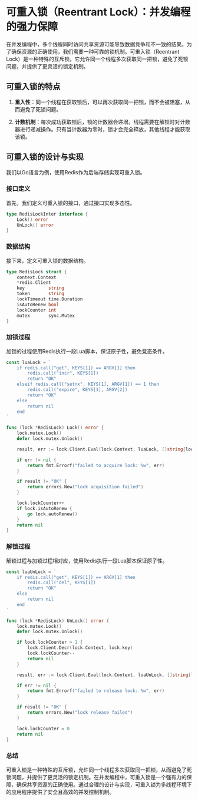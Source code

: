 # 可重入锁（Reentrant Lock）：并发编程的强力保障

在并发编程中，多个线程同时访问共享资源可能导致数据竞争和不一致的结果。为了确保资源的正确使用，我们需要一种可靠的锁机制。可重入锁（Reentrant Lock）是一种特殊的互斥锁，它允许同一个线程多次获取同一把锁，避免了死锁问题，并提供了更灵活的锁定机制。

## 可重入锁的特点

1. **重入性**：同一个线程在获取锁后，可以再次获取同一把锁，而不会被阻塞，从而避免了死锁问题。

2. **计数机制**：每次成功获取锁后，锁的计数器会递增。线程需要在解锁时对计数器进行递减操作。只有当计数器为零时，锁才会完全释放，其他线程才能获取该锁。

## 可重入锁的设计与实现

我们以Go语言为例，使用Redis作为后端存储实现可重入锁。

### 接口定义

首先，我们定义可重入锁的接口，通过接口实现多态性。

```go
type RedisLockInter interface {
	Lock() error
	UnLock() error
}
```

### 数据结构

接下来，定义可重入锁的数据结构。

```go
type RedisLock struct {
	context.Context
	*redis.Client
	key         string
	token       string
	lockTimeout time.Duration
	isAutoRenew bool
	lockCounter int
	mutex       sync.Mutex
}
```

### 加锁过程

加锁的过程使用Redis执行一段Lua脚本，保证原子性，避免竞态条件。

```go
const luaLock = `
	if redis.call("get", KEYS[1]) == ARGV[1] then
		redis.call("incr", KEYS[1])
		return "OK"
	elseif redis.call("setnx", KEYS[1], ARGV[1]) == 1 then
		redis.call("expire", KEYS[1], ARGV[2])
		return "OK"
	else
		return nil
	end
`

func (lock *RedisLock) Lock() error {
	lock.mutex.Lock()
	defer lock.mutex.Unlock()

	result, err := lock.Client.Eval(lock.Context, luaLock, []string{lock.key}, lock.token, lock.lockTimeout.Seconds()).Result()

	if err != nil {
		return fmt.Errorf("failed to acquire lock: %w", err)
	}

	if result != "OK" {
		return errors.New("lock acquisition failed")
	}

	lock.lockCounter++
	if lock.isAutoRenew {
		go lock.autoRenew()
	}
	return nil
}
```

### 解锁过程

解锁过程与加锁过程相对应，使用Redis执行一段Lua脚本保证原子性。

```go
const luaUnLock = `
	if redis.call("get", KEYS[1]) == ARGV[1] then
		redis.call("del", KEYS[1])
		return "OK"
	else
		return nil
	end
`

func (lock *RedisLock) UnLock() error {
	lock.mutex.Lock()
	defer lock.mutex.Unlock()

	if lock.lockCounter > 1 {
		lock.Client.Decr(lock.Context, lock.key)
		lock.lockCounter--
		return nil
	}

	result, err := lock.Client.Eval(lock.Context, luaUnLock, []string{lock.key}, lock.token).Result()

	if err != nil {
		return fmt.Errorf("failed to release lock: %w", err)
	}

	if result != "OK" {
		return errors.New("lock release failed")
	}

	lock.lockCounter = 0
	return nil
}
```

### 总结

可重入锁是一种特殊的互斥锁，允许同一个线程多次获取同一把锁，从而避免了死锁问题，并提供了更灵活的锁定机制。在并发编程中，可重入锁是一个强有力的保障，确保共享资源的正确使用。通过合理的设计与实现，可重入锁为多线程环境下的应用程序提供了安全且高效的并发控制机制。

